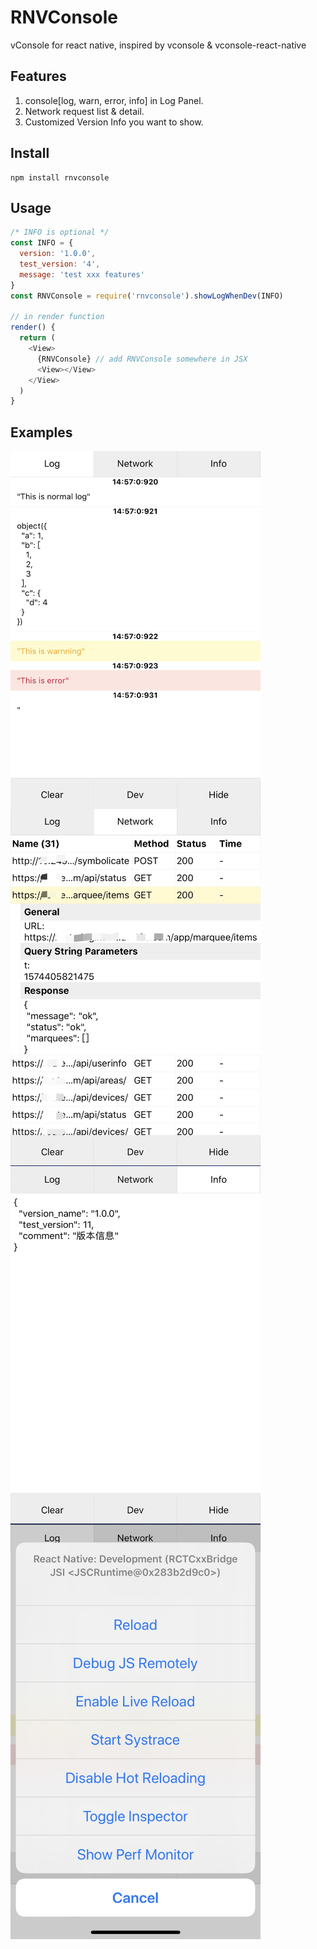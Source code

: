 # RNVConsole
vConsole for react native, inspired by vconsole & vconsole-react-native

## Features
1. console[log, warn, error, info] in Log Panel.
2. Network request list & detail.
3. Customized Version Info you want to show.

## Install
```
npm install rnvconsole
```

## Usage
```javascript
/* INFO is optional */
const INFO = {
  version: '1.0.0',
  test_version: '4',
  message: 'test xxx features'
}
const RNVConsole = require('rnvconsole').showLogWhenDev(INFO)

// in render function
render() {
  return (
    <View>
      {RNVConsole} // add RNVConsole somewhere in JSX
      <View></View>
    </View>
  )
}
```

## Examples

<img width="400" align="center" src="https://raw.githubusercontent.com/fwon/blog/master/assets/rnvconsole1.jpeg"/>

<img width="400" align="center" src="https://raw.githubusercontent.com/fwon/blog/master/assets/rnvconsole2.png"/>

<img width="400" align="center" src="https://raw.githubusercontent.com/fwon/blog/master/assets/rnvconsole3.jpeg"/>

<img width="400" align="center" src="https://raw.githubusercontent.com/fwon/blog/master/assets/rnvconsole4.jpeg"/>
